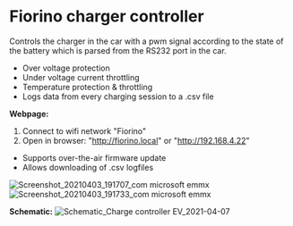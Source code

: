 # Fiorino charger controller

Controls the charger in the car with a pwm signal according to the state of the battery which is parsed from the RS232 port in the car.

- Over voltage protection
- Under voltage current throttling
- Temperature protection & throttling
- Logs data from every charging session to a .csv file

**Webpage:**
1. Connect to wifi network "Fiorino"
2. Open in browser: "http://fiorino.local" or "http://192.168.4.22"

- Supports over-the-air firmware update
- Allows downloading of .csv logfiles

![Screenshot_20210403_191707_com microsoft emmx](https://user-images.githubusercontent.com/67831815/113913158-491a6d00-97dc-11eb-8e98-ac144ba9172a.jpg) ![Screenshot_20210403_191733_com microsoft emmx](https://user-images.githubusercontent.com/67831815/113913161-49b30380-97dc-11eb-82fa-cdd1c6fd29c1.jpg)



**Schematic:**
![Schematic_Charge controller EV_2021-04-07](https://user-images.githubusercontent.com/67831815/113912833-e2954f00-97db-11eb-976a-2fece1691816.png)
